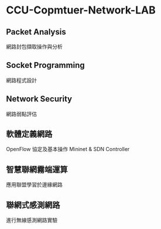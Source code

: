 # CCU-Copmtuer-Network-LAB

## Packet Analysis	
網路封包擷取操作與分析


## Socket Programming	
網路程式設計


## Network Security	
網路弱點評估


## 軟體定義網路	
OpenFlow 協定及基本操作
Mininet & SDN Controller


## 智慧聯網霧端運算	
應用聯盟學習於邊緣網路


## 聯網式感測網路	
進行無線感測網路實驗
